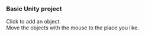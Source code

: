 <h3>Basic Unity project</h3>
Click to add an object.
<br>Move the objects with the mouse to the place you like.
